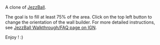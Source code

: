 A clone of [JezzBall](http://en.wikipedia.org/wiki/JezzBall).

The goal is to fill at least 75% of the area. Click on the top left button to change the orientation of the wall builder. For more detailed instructions, see [JezzBall Walkthrough/FAQ page on IGN](http://uk.ign.com/faqs/2001/jezzball-walkthroughfaq-223013).

Enjoy ! :)